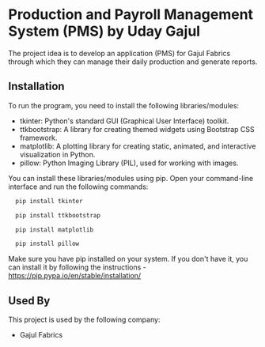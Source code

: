 
# Production and Payroll Management System (PMS) by Uday Gajul

The project idea is to develop an application (PMS) for Gajul Fabrics through which they can manage their daily production and generate reports.
## Installation

To run the program, you need to install the following libraries/modules:

- tkinter: Python's standard GUI (Graphical User Interface) toolkit.
- ttkbootstrap: A library for creating themed widgets using Bootstrap CSS framework.
- matplotlib: A plotting library for creating static, animated, and interactive visualization in Python.
- pillow: Python Imaging Library (PIL), used for working with images.

You can install these libraries/modules using pip. Open your command-line interface and run the following commands:

```bash
  pip install tkinter

  pip install ttkbootstrap

  pip install matplotlib

  pip install pillow
```

Make sure you have pip installed on your system. If you don't have it, you can install it by following the instructions - https://pip.pypa.io/en/stable/installation/
## Used By

This project is used by the following company:

- Gajul Fabrics
